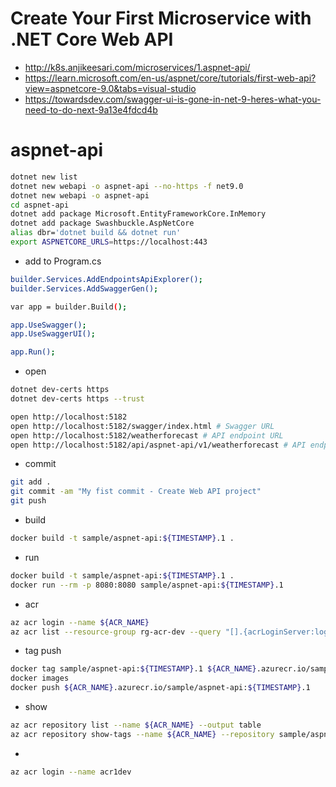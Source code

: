 # Create Your First Microservice with .NET Core Web API

- http://k8s.anjikeesari.com/microservices/1.aspnet-api/
- https://learn.microsoft.com/en-us/aspnet/core/tutorials/first-web-api?view=aspnetcore-9.0&tabs=visual-studio
- https://towardsdev.com/swagger-ui-is-gone-in-net-9-heres-what-you-need-to-do-next-9a13e4fdcd4b

# aspnet-api

```bash
dotnet new list
dotnet new webapi -o aspnet-api --no-https -f net9.0
dotnet new webapi -o aspnet-api
cd aspnet-api
dotnet add package Microsoft.EntityFrameworkCore.InMemory
dotnet add package Swashbuckle.AspNetCore
alias dbr='dotnet build && dotnet run'
export ASPNETCORE_URLS=https://localhost:443
```

- add to Program.cs

```bash
builder.Services.AddEndpointsApiExplorer();
builder.Services.AddSwaggerGen();

var app = builder.Build();

app.UseSwagger();
app.UseSwaggerUI();

app.Run();
```

- open

```bash
dotnet dev-certs https
dotnet dev-certs https --trust

open http://localhost:5182
open http://localhost:5182/swagger/index.html # Swagger URL
open http://localhost:5182/weatherforecast # API endpoint URL
open http://localhost:5182/api/aspnet-api/v1/weatherforecast # API endpoint URL
```

- commit

```bash
git add .
git commit -am "My fist commit - Create Web API project"
git push
```

- build

```bash
docker build -t sample/aspnet-api:${TIMESTAMP}.1 .
```

- run

```bash
docker build -t sample/aspnet-api:${TIMESTAMP}.1 .
docker run --rm -p 8080:8080 sample/aspnet-api:${TIMESTAMP}.1
```

- acr

```bash
az acr login --name ${ACR_NAME}
az acr list --resource-group rg-acr-dev --query "[].{acrLoginServer:loginServer}" --output table
```

- tag push

```bash
docker tag sample/aspnet-api:${TIMESTAMP}.1 ${ACR_NAME}.azurecr.io/sample/aspnet-api:${TIMESTAMP}.1
docker images
docker push ${ACR_NAME}.azurecr.io/sample/aspnet-api:${TIMESTAMP}.1
```

- show

```bash
az acr repository list --name ${ACR_NAME} --output table
az acr repository show-tags --name ${ACR_NAME} --repository sample/aspnet-api --output table
```

-

```bash
az acr login --name acr1dev
```
